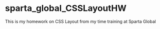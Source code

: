# sparta_global_CSSLayoutHW
This is my homework on CSS Layout from my time training at Sparta Global
